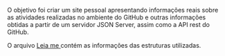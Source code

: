 O objetivo foi criar um site pessoal apresentando informações reais sobre as atividades realizadas no ambiente do GitHub e outras informações obtidas a partir de um servidor JSON Server, assim como a API rest do GitHub.

O arquivo <a href="LEIAME.txt"> Leia me </a> contém as informações das estruturas utilizadas.
